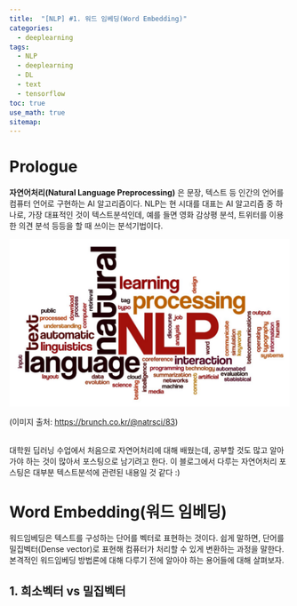```yaml
---
title:  "[NLP] #1. 워드 임베딩(Word Embedding)"
categories:
  - deeplearning
tags:
  - NLP
  - deeplearning
  - DL
  - text
  - tensorflow
toc: true
use_math: true
sitemap: 
---
```


# Prologue
**자연어처리(Natural Language Preprocessing)** 은 문장, 텍스트 등 인간의 언어를 컴퓨터 언어로 구현하는 AI 알고리즘이다. NLP는 현 시대를 대표는 AI 알고리즘 중 하나로, 가장 대표적인 것이 텍스트분석인데, 예를 들면 영화 감상평 분석, 
트위터를 이용한 의견 분석 등등을 할 때 쓰이는 분석기법이다. 

![pic](/assets/nlp.PNG)

(이미지 출처: <https://brunch.co.kr/@natrsci/83>)

<br>
대학원 딥러닝 수업에서 처음으로 자연어처리에 대해 배웠는데, 공부할 것도 많고 알아가야 하는 것이 많아서 포스팅으로 남기려고 한다. 이 블로그에서 다루는 자연어처리 포스팅은 대부분 텍스트분석에 관련된 내용일 것 같다 :) 
<br>

# Word Embedding(워드 임베딩)
워드임베딩은 텍스트를 구성하는 단어를 벡터로 표현하는 것이다. 쉽게 말하면, 단어를 밀집벡터(Dense vector)로 표현해 컴퓨터가 처리할 수 있게 변환하는 과정을 말한다. 본격적인 워드임베딩 방법론에 대해 다루기 전에 알아야 하는 용어들에 대해 살펴보자.

## 1. 희소벡터 vs 밀집벡터
